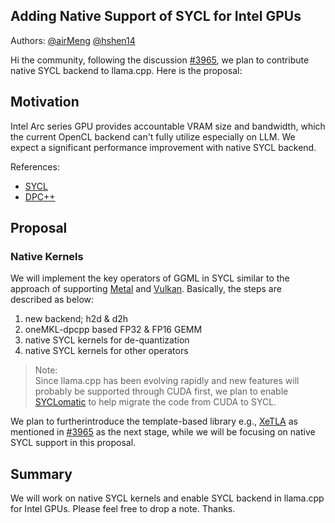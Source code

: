 <h2> Adding Native Support of SYCL for Intel GPUs </h2>

Authors: [@airMeng](https://github.com/airMeng) [@hshen14](https://github.com/hshen14)

Hi the community, following the discussion [#3965](https://github.com/ggerganov/llama.cpp/discussions/3965), we plan to contribute native SYCL backend to llama.cpp. Here is the proposal:

## Motivation

Intel Arc series GPU provides accountable VRAM size and bandwidth, which the current OpenCL backend can't fully utilize especially on LLM. We expect a significant performance improvement with native SYCL backend.

References:
* [SYCL](https://www.khronos.org/sycl/)
* [DPC++](https://www.intel.com/content/www/us/en/developer/tools/oneapi/data-parallel-c-plus-plus.html)

## Proposal

### Native Kernels

We will implement the key operators of GGML in SYCL similar to the approach of supporting [Metal](https://github.com/ggerganov/llama.cpp/blob/master/ggml-metal.metal) and [Vulkan](https://github.com/ggerganov/llama.cpp/pull/2059). Basically, the steps are described as below:

1. new backend; h2d & d2h
2. oneMKL-dpcpp based FP32 & FP16 GEMM
3. native SYCL kernels for de-quantization
4. native SYCL kernels for other operators

>Note:
<br>Since llama.cpp has been evolving rapidly and new features will probably be supported through CUDA first, we plan to enable [SYCLomatic](https://github.com/oneapi-src/SYCLomatic) to help migrate the code from CUDA to SYCL.</br>

We plan to furtherintroduce the template-based library e.g., [XeTLA](https://github.com/intel/xetla) as mentioned in [#3965](https://github.com/ggerganov/llama.cpp/discussions/3965) as the next stage, while we will be focusing on native SYCL support in this proposal.

## Summary

We will work on native SYCL kernels and enable SYCL backend in llama.cpp for Intel GPUs. Please feel free to drop a note. Thanks.

